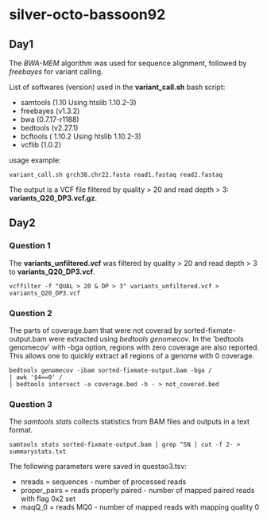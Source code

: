 # silver-octo-bassoon92

## Day1
The *BWA-MEM* algorithm was used for sequence alignment, followed by *freebayes* for variant calling.

List of softwares (version) used in the **variant_call.sh** bash script:
- samtools (1.10 Using htslib 1.10.2-3)
- freebayes (v1.3.2)
- bwa (0.7.17-r1188)
- bedtools (v2.27.1)
- bcftools ( 1.10.2 Using htslib 1.10.2-3)
- vcflib (1.0.2)

usage example:
```
variant_call.sh grch38.chr22.fasta read1.fastaq read2.fastaq
```

The output is a VCF file filtered by quality > 20 and read depth > 3: **variants_Q20_DP3.vcf.gz**.

## Day2
### Question 1
The **variants_unfiltered.vcf** was filtered by quality > 20 and read depth > 3 to **variants_Q20_DP3.vcf**.
```
vcffilter -f "QUAL > 20 & DP > 3" variants_unfiltered.vcf > variants_Q20_DP3.vcf
```

### Question 2
The parts of coverage.bam that were not coverad by sorted-fixmate-output.bam were extracted using *bedtools genomecov*.
In the 'bedtools genomecov' with -bga option, regions with zero coverage are also reported. 
This allows one to quickly extract all regions of a genome with 0 coverage.
```
bedtools genomecov -ibam sorted-fixmate-output.bam -bga /
| awk '$4==0' /
| bedtools intersect -a coverage.bed -b - > not_covered.bed 
```
### Question 3
The *samtools stats* collects statistics from BAM files and outputs in a text format.
```
samtools stats sorted-fixmate-output.bam | grep ^SN | cut -f 2- > summarystats.txt
```
The following parameters were saved in questao3.tsv:
- nreads = sequences - number of processed reads
- proper_pairs = reads properly paired - number of mapped paired reads with flag 0x2 set
- maqQ_0 = reads MQ0 - number of mapped reads with mapping quality 0
